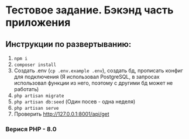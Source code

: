 # Тестовое задание. Бэкэнд часть приложения 

## Инструкции по развертыванию:
1. `npm i`
2. `composer install`
3. Создать .env (`cp .env.example .env`), создать бд, прописать конфиг для подключения (Я использовал PostgreSQL, в запросах использовал функции из него, поэтому с другими бд может не работать)
4. `php artisan migrate`
5. `php artisan db:seed` (Один посев - одна неделя)
6. `php artisan serve`
7. Проверить http://127.0.0.1:8001/api/get

### Верися PHP - 8.0
